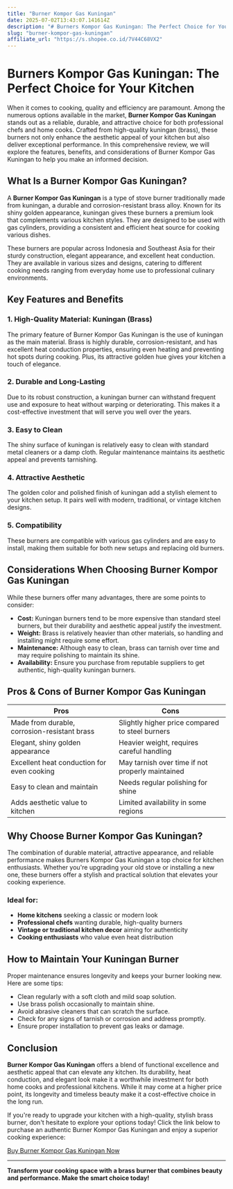 ```yaml
---
title: "Burner Kompor Gas Kuningan"
date: 2025-07-02T13:43:07.141614Z
description: "# Burners Kompor Gas Kuningan: The Perfect Choice for Your Kitchen..."
slug: "burner-kompor-gas-kuningan"
affiliate_url: "https://s.shopee.co.id/7V44C68VX2"
---
```

# Burners Kompor Gas Kuningan: The Perfect Choice for Your Kitchen

When it comes to cooking, quality and efficiency are paramount. Among the numerous options available in the market, **Burner Kompor Gas Kuningan** stands out as a reliable, durable, and attractive choice for both professional chefs and home cooks. Crafted from high-quality kuningan (brass), these burners not only enhance the aesthetic appeal of your kitchen but also deliver exceptional performance. In this comprehensive review, we will explore the features, benefits, and considerations of Burner Kompor Gas Kuningan to help you make an informed decision.

## What Is a Burner Kompor Gas Kuningan?

A **Burner Kompor Gas Kuningan** is a type of stove burner traditionally made from kuningan, a durable and corrosion-resistant brass alloy. Known for its shiny golden appearance, kuningan gives these burners a premium look that complements various kitchen styles. They are designed to be used with gas cylinders, providing a consistent and efficient heat source for cooking various dishes.

These burners are popular across Indonesia and Southeast Asia for their sturdy construction, elegant appearance, and excellent heat conduction. They are available in various sizes and designs, catering to different cooking needs ranging from everyday home use to professional culinary environments.

## Key Features and Benefits

### 1. High-Quality Material: Kuningan (Brass)
The primary feature of Burner Kompor Gas Kuningan is the use of kuningan as the main material. Brass is highly durable, corrosion-resistant, and has excellent heat conduction properties, ensuring even heating and preventing hot spots during cooking. Plus, its attractive golden hue gives your kitchen a touch of elegance.

### 2. Durable and Long-Lasting
Due to its robust construction, a kuningan burner can withstand frequent use and exposure to heat without warping or deteriorating. This makes it a cost-effective investment that will serve you well over the years.

### 3. Easy to Clean
The shiny surface of kuningan is relatively easy to clean with standard metal cleaners or a damp cloth. Regular maintenance maintains its aesthetic appeal and prevents tarnishing.

### 4. Attractive Aesthetic
The golden color and polished finish of kuningan add a stylish element to your kitchen setup. It pairs well with modern, traditional, or vintage kitchen designs.

### 5. Compatibility
These burners are compatible with various gas cylinders and are easy to install, making them suitable for both new setups and replacing old burners.

## Considerations When Choosing Burner Kompor Gas Kuningan

While these burners offer many advantages, there are some points to consider:

- **Cost:** Kuningan burners tend to be more expensive than standard steel burners, but their durability and aesthetic appeal justify the investment.
- **Weight:** Brass is relatively heavier than other materials, so handling and installing might require some effort.
- **Maintenance:** Although easy to clean, brass can tarnish over time and may require polishing to maintain its shine.
- **Availability:** Ensure you purchase from reputable suppliers to get authentic, high-quality kuningan burners.

## Pros & Cons of Burner Kompor Gas Kuningan

| Pros                                            | Cons                                          |
|-------------------------------------------------|----------------------------------------------|
| Made from durable, corrosion-resistant brass  | Slightly higher price compared to steel burners |
| Elegant, shiny golden appearance               | Heavier weight, requires careful handling  |
| Excellent heat conduction for even cooking    | May tarnish over time if not properly maintained |
| Easy to clean and maintain                     | Needs regular polishing for shine          |
| Adds aesthetic value to kitchen               | Limited availability in some regions      |

## Why Choose Burner Kompor Gas Kuningan?

The combination of durable material, attractive appearance, and reliable performance makes Burners Kompor Gas Kuningan a top choice for kitchen enthusiasts. Whether you're upgrading your old stove or installing a new one, these burners offer a stylish and practical solution that elevates your cooking experience.

### Ideal for:

- **Home kitchens** seeking a classic or modern look
- **Professional chefs** wanting durable, high-quality burners
- **Vintage or traditional kitchen decor** aiming for authenticity
- **Cooking enthusiasts** who value even heat distribution

## How to Maintain Your Kuningan Burner

Proper maintenance ensures longevity and keeps your burner looking new. Here are some tips:

- Clean regularly with a soft cloth and mild soap solution.
- Use brass polish occasionally to maintain shine.
- Avoid abrasive cleaners that can scratch the surface.
- Check for any signs of tarnish or corrosion and address promptly.
- Ensure proper installation to prevent gas leaks or damage.

## Conclusion

**Burner Kompor Gas Kuningan** offers a blend of functional excellence and aesthetic appeal that can elevate any kitchen. Its durability, heat conduction, and elegant look make it a worthwhile investment for both home cooks and professional kitchens. While it may come at a higher price point, its longevity and timeless beauty make it a cost-effective choice in the long run.

If you're ready to upgrade your kitchen with a high-quality, stylish brass burner, don't hesitate to explore your options today! Click the link below to purchase an authentic Burner Kompor Gas Kuningan and enjoy a superior cooking experience:

[Buy Burner Kompor Gas Kuningan Now](https://s.shopee.co.id/7V44C68VX2)

---

**Transform your cooking space with a brass burner that combines beauty and performance. Make the smart choice today!**
